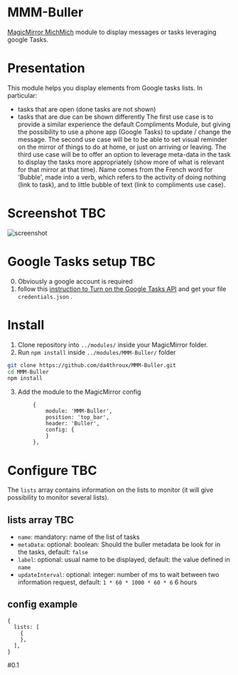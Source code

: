 # MMM-Buller

[MagicMirror MichMich](https://magicmirror.builders/) module to display messages or tasks leveraging google Tasks.

# Presentation
This module helps you display elements from Google tasks lists. In particular:
* tasks that are open (done tasks are not shown)
* tasks that are due can be shown differently
The first use case is to provide a similar experience the default Compliments Module, but giving the possibility to use a phone app (Google Tasks) to update / change the message.
The second use case will be to be able to set visual reminder on the mirror of things to do at home, or just on arriving or leaving.
The third use case will be to offer an option to leverage meta-data in the task to display the tasks more appropriately (show more of what is relevant for that mirror at that time).
Name comes from the French word for 'Bubble', made into a verb, which refers to the activity of doing nothing (link to task), and to little bubble of text (link to compliments use case).

# Screenshot TBC
![screenshot]()

# Google Tasks setup TBC

0. Obviously a google account is required
1. follow this [instruction to Turn on the Google Tasks API](https://developers.google.com/tasks/quickstart/nodejs) and get your file `credentials.json` .

# Install

1. Clone repository into `../modules/` inside your MagicMirror folder.
2. Run `npm install` inside `../modules/MMM-Buller/` folder
```sh
git clone https://github.com/da4throux/MMM-Buller.git
cd MMM-Buller
npm install
```
3. Add the module to the MagicMirror config
```
		{
	        module: 'MMM-Buller',
	        position: 'top_bar',
	        header: 'Buller',
	        config: {
	        }
    	},
```

# Configure TBC
The `lists` array contains information on the lists to monitor (it will give possibility to monitor several lists).
## lists array TBC
* `name`: mandatory: name of the list of tasks
* `metaData`: optional: boolean: Should the buller metadata be look for in the tasks, default: `false`
* `label`: optional: usual name to be displayed, default: the value defined in `name`
* `updateInterval`: optional: integer: number of ms to wait between two information request, default: `1 * 60 * 1000 * 60 * 6` 6 hours

## config example
```
{
  lists: [
    {
    },
  ],
}
```

#0.1
